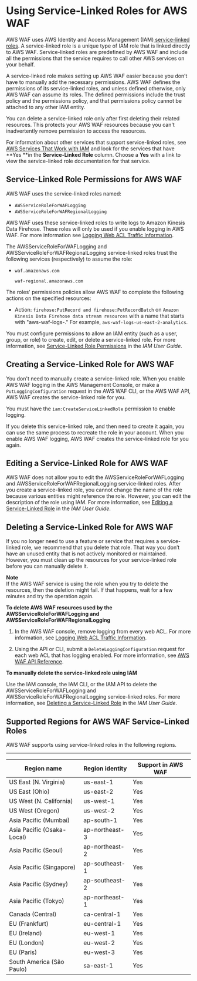 # Using Service\-Linked Roles for AWS WAF<a name="using-service-linked-roles"></a>

AWS WAF uses AWS Identity and Access Management \(IAM\)[ service\-linked roles](https://docs.aws.amazon.com/IAM/latest/UserGuide/id_roles_terms-and-concepts.html#iam-term-service-linked-role)\. A service\-linked role is a unique type of IAM role that is linked directly to AWS WAF\. Service\-linked roles are predefined by AWS WAF and include all the permissions that the service requires to call other AWS services on your behalf\. 

A service\-linked role makes setting up AWS WAF easier because you don’t have to manually add the necessary permissions\. AWS WAF defines the permissions of its service\-linked roles, and unless defined otherwise, only AWS WAF can assume its roles\. The defined permissions include the trust policy and the permissions policy, and that permissions policy cannot be attached to any other IAM entity\.

You can delete a service\-linked role only after first deleting their related resources\. This protects your AWS WAF resources because you can't inadvertently remove permission to access the resources\.

For information about other services that support service\-linked roles, see [AWS Services That Work with IAM](https://docs.aws.amazon.com/IAM/latest/UserGuide/reference_aws-services-that-work-with-iam.html) and look for the services that have **Yes **in the **Service\-Linked Role** column\. Choose a **Yes** with a link to view the service\-linked role documentation for that service\.

## Service\-Linked Role Permissions for AWS WAF<a name="slr-permissions"></a>

AWS WAF uses the service\-linked roles named:
+ `AWSServiceRoleForWAFLogging`
+ `AWSServiceRoleForWAFRegionalLogging`

AWS WAF uses these service\-linked roles to write logs to Amazon Kinesis Data Firehose\. These roles will only be used if you enable logging in AWS WAF\. For more information see [Logging Web ACL Traffic Information](logging.md)\.

The AWSServiceRoleForWAFLogging and AWSServiceRoleForWAFRegionalLogging service\-linked roles trust the following services \(respectively\) to assume the role:
+ `waf.amazonaws.com`

  `waf-regional.amazonaws.com`

The roles' permissions policies allow AWS WAF to complete the following actions on the specified resources:
+ Action: `firehose:PutRecord and firehose:PutRecordBatch` on `Amazon Kinesis Data Firehose data stream resources` with a name that starts with "aws\-waf\-logs\-\." For example, `aws-waf-logs-us-east-2-analytics`\.

You must configure permissions to allow an IAM entity \(such as a user, group, or role\) to create, edit, or delete a service\-linked role\. For more information, see [Service\-Linked Role Permissions](https://docs.aws.amazon.com/IAM/latest/UserGuide/using-service-linked-roles.html#service-linked-role-permissions) in the *IAM User Guide*\.

## Creating a Service\-Linked Role for AWS WAF<a name="create-slr"></a>

You don't need to manually create a service\-linked role\. When you enable AWS WAF logging in the AWS Management Console, or make a `PutLoggingConfiguration` request in the AWS WAF CLI, or the AWS WAF API, AWS WAF creates the service\-linked role for you\. 

You must have the `iam:CreateServiceLinkedRole` permission to enable logging\.

If you delete this service\-linked role, and then need to create it again, you can use the same process to recreate the role in your account\. When you enable AWS WAF logging, AWS WAF creates the service\-linked role for you again\. 

## Editing a Service\-Linked Role for AWS WAF<a name="edit-slr"></a>

AWS WAF does not allow you to edit the AWSServiceRoleForWAFLogging and AWSServiceRoleForWAFRegionalLogging service\-linked roles\. After you create a service\-linked role, you cannot change the name of the role because various entities might reference the role\. However, you can edit the description of the role using IAM\. For more information, see [Editing a Service\-Linked Role](https://docs.aws.amazon.com/IAM/latest/UserGuide/using-service-linked-roles.html#edit-service-linked-role) in the *IAM User Guide*\.

## Deleting a Service\-Linked Role for AWS WAF<a name="delete-slr"></a>

If you no longer need to use a feature or service that requires a service\-linked role, we recommend that you delete that role\. That way you don’t have an unused entity that is not actively monitored or maintained\. However, you must clean up the resources for your service\-linked role before you can manually delete it\.

**Note**  
If the AWS WAF service is using the role when you try to delete the resources, then the deletion might fail\. If that happens, wait for a few minutes and try the operation again\.

**To delete AWS WAF resources used by the AWSServiceRoleForWAFLogging and AWSServiceRoleForWAFRegionalLogging**

1. In the AWS WAF console, remove logging from every web ACL\. For more information, see [Logging Web ACL Traffic Information](logging.md)\.

1. Using the API or CLI, submit a `DeleteLoggingConfiguration` request for each web ACL that has logging enabled\. For more information, see [AWS WAF API Reference](https://docs.aws.amazon.com/waf/latest/APIReference/Welcome.html)\.

**To manually delete the service\-linked role using IAM**

Use the IAM console, the IAM CLI, or the IAM API to delete the AWSServiceRoleForWAFLogging and AWSServiceRoleForWAFRegionalLogging service\-linked roles\. For more information, see [Deleting a Service\-Linked Role](https://docs.aws.amazon.com/IAM/latest/UserGuide/using-service-linked-roles.html#delete-service-linked-role) in the *IAM User Guide*\.

## Supported Regions for AWS WAF Service\-Linked Roles<a name="slr-regions"></a>

AWS WAF supports using service\-linked roles in the following regions\.


****  

| Region name | Region identity | Support in AWS WAF | 
| --- | --- | --- | 
| US East \(N\. Virginia\) | us\-east\-1 | Yes | 
| US East \(Ohio\) | us\-east\-2 | Yes | 
| US West \(N\. California\) | us\-west\-1 | Yes | 
| US West \(Oregon\) | us\-west\-2 | Yes | 
| Asia Pacific \(Mumbai\) | ap\-south\-1 | Yes | 
| Asia Pacific \(Osaka\-Local\) | ap\-northeast\-3 | Yes | 
| Asia Pacific \(Seoul\) | ap\-northeast\-2 | Yes | 
| Asia Pacific \(Singapore\) | ap\-southeast\-1 | Yes | 
| Asia Pacific \(Sydney\) | ap\-southeast\-2 | Yes | 
| Asia Pacific \(Tokyo\) | ap\-northeast\-1 | Yes | 
| Canada \(Central\) | ca\-central\-1 | Yes | 
| EU \(Frankfurt\) | eu\-central\-1 | Yes | 
| EU \(Ireland\) | eu\-west\-1 | Yes | 
| EU \(London\) | eu\-west\-2 | Yes | 
| EU \(Paris\) | eu\-west\-3 | Yes | 
| South America \(São Paulo\) | sa\-east\-1 | Yes | 